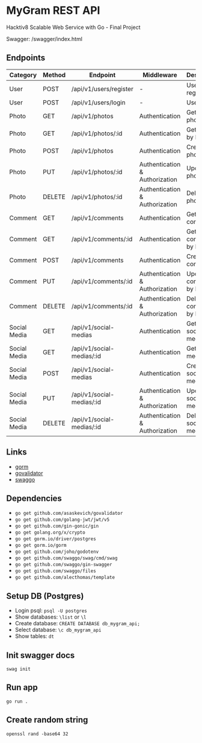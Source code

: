 # MyGram REST API

Hacktiv8 Scalable Web Service with Go - Final Project

Swagger: /swagger/index.html

## Endpoints

| Category     | Method | Endpoint                  | Middleware                     | Description               |
|--------------|--------|---------------------------|--------------------------------|---------------------------|
| User         | POST   | /api/v1/users/register    | -                              | User registration         |
| User         | POST   | /api/v1/users/login       | -                              | User login                |
| Photo        | GET    | /api/v1/photos            | Authentication                 | Get all photos            |
| Photo        | GET    | /api/v1/photos/:id        | Authentication                 | Get photo by ID           |
| Photo        | POST   | /api/v1/photos            | Authentication                 | Create new photo          |
| Photo        | PUT    | /api/v1/photos/:id        | Authentication & Authorization | Update photo by ID        |
| Photo        | DELETE | /api/v1/photos/:id        | Authentication & Authorization | Delete photo by ID        |
| Comment      | GET    | /api/v1/comments          | Authentication                 | Get all comments          |
| Comment      | GET    | /api/v1/comments/:id      | Authentication                 | Get comment by ID         |
| Comment      | POST   | /api/v1/comments          | Authentication                 | Create new comment        |
| Comment      | PUT    | /api/v1/comments/:id      | Authentication & Authorization | Update comment by ID      |
| Comment      | DELETE | /api/v1/comments/:id      | Authentication & Authorization | Delete comment by ID      |
| Social Media | GET    | /api/v1/social-medias     | Authentication                 | Get all social medias     |
| Social Media | GET    | /api/v1/social-medias/:id | Authentication                 | Get social media by ID    |
| Social Media | POST   | /api/v1/social-medias     | Authentication                 | Create new social media   |
| Social Media | PUT    | /api/v1/social-medias/:id | Authentication & Authorization | Update social media by ID |
| Social Media | DELETE | /api/v1/social-medias/:id | Authentication & Authorization | Delete social media by ID |

## Links

- [gorm](https://gorm.io/)
- [govalidator](https://github.com/asaskevich/govalidator)
- [swaggo](https://github.com/swaggo/swag)

## Dependencies

- `go get github.com/asaskevich/govalidator`
- `go get github.com/golang-jwt/jwt/v5`
- `go get github.com/gin-gonic/gin`
- `go get golang.org/x/crypto`
- `go get gorm.io/driver/postgres`
- `go get gorm.io/gorm`
- `go get github.com/joho/godotenv`
- `go get github.com/swaggo/swag/cmd/swag`
- `go get github.com/swaggo/gin-swagger`
- `go get github.com/swaggo/files`
- `go get github.com/alecthomas/template`

## Setup DB (Postgres)

- Login psql: `psql -U postgres`
- Show databases: `\list` or `\l`
- Create database: `CREATE DATABASE db_mygram_api;`
- Select database: `\c db_mygram_api`
- Show tables: `dt`

## Init swagger docs

`swag init`

## Run app

`go run .`

## Create random string

`openssl rand -base64 32`
